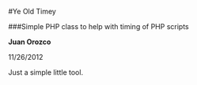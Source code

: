 #Ye Old Timey

###Simple PHP class to help with timing of PHP scripts

**Juan Orozco**

11/26/2012


Just a simple little tool.

